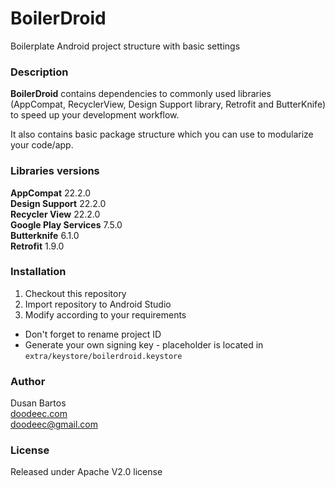 # BoilerDroid
Boilerplate Android project structure with basic settings

### Description
**BoilerDroid** contains dependencies to commonly used libraries (AppCompat, RecyclerView,
Design Support library, Retrofit and ButterKnife) to speed up your development workflow.

It also contains basic package structure which you can use to modularize your code/app.

### Libraries versions
**AppCompat** 22.2.0<br/>
**Design Support** 22.2.0<br/>
**Recycler View** 22.2.0<br/>
**Google Play Services** 7.5.0<br/>
**Butterknife** 6.1.0<br/>
**Retrofit** 1.9.0<br/>

### Installation
1. Checkout this repository
2. Import repository to Android Studio
3. Modify according to your requirements


- Don't forget to rename project ID
- Generate your own signing key - placeholder is located in `extra/keystore/boilerdroid.keystore`

### Author
Dusan Bartos<br/>
[doodeec.com](http://doodeec.com)<br/>
[doodeec@gmail.com](mailto:doodeec@gmail.com)

### License
Released under Apache V2.0 license